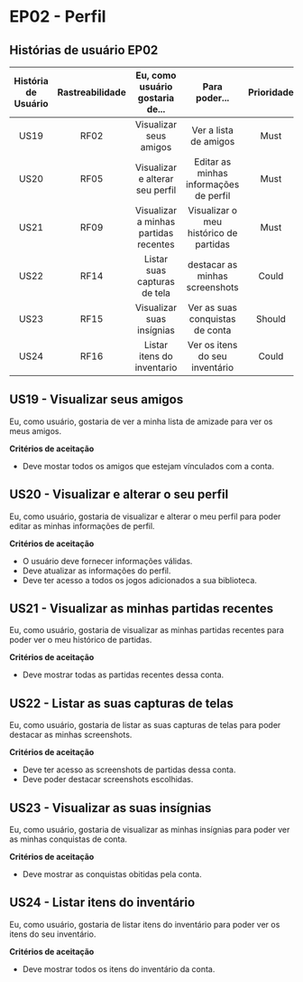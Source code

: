 # EP02 - Perfil

## Histórias de usuário EP02

| História de Usuário | Rastreabilidade | Eu, como usuário gostaria de... |                    Para poder...                    | Prioridade |
| :-----------------: | :-------------: | :-----------------------------: | :-------------------------------------------------: | :--------: |
|        US19         |       RF02       |          Visualizar seus amigos           |    Ver a lista de amigos    |    Must    |
|        US20         |       RF05       |      Visualizar e alterar seu perfil       | Editar as minhas informações de perfil |    Must    |
|        US21         |       RF09       |      Visualizar a minhas partidas recentes         |   Visualizar o meu histórico de partidas   |    Must    |
|        US22         |      RF14       |      Listar suas capturas de tela          |        destacar as minhas screenshots           |   Could    |
|        US23         |      RF15       |      Visualizar suas insígnias         |      Ver as suas conquistas de conta        |   Should   |
|        US24         |      RF16       |  Listar itens do inventario   |     Ver os itens do seu inventário     |   Could    |

## US19 - Visualizar seus amigos

Eu, como usuário, gostaria de ver a minha lista de amizade para ver os meus amigos.

**Critérios de aceitação**

* Deve mostar todos os amigos que estejam vínculados com a conta.

## US20 - Visualizar e alterar o seu perfil

Eu, como usuário, gostaria de visualizar e alterar o meu perfil para poder editar as minhas informações de perfil.

**Critérios de aceitação**

* O usuário deve fornecer informações válidas.
* Deve atualizar as informações do perfil.
* Deve ter acesso a todos os jogos adicionados a sua biblioteca.

## US21 - Visualizar as minhas partidas recentes

Eu, como usuário, gostaria de visualizar as minhas partidas recentes para poder ver o meu histórico de partidas.

**Critérios de aceitação**

* Deve mostrar todas as partidas recentes dessa conta.

## US22 - Listar as suas capturas de telas

Eu, como usuário, gostaria de listar as suas capturas de telas para poder destacar as minhas screenshots.

**Critérios de aceitação**

* Deve ter acesso as screenshots de partidas dessa conta.
* Deve poder destacar screenshots escolhidas.

## US23 - Visualizar as suas insígnias

Eu, como usuário, gostaria de visualizar as minhas insígnias para poder ver as minhas conquistas de conta.

**Critérios de aceitação**

* Deve mostrar as conquistas obitidas pela conta.

## US24 - Listar itens do inventário

Eu, como usuário, gostaria de listar itens do inventário para poder ver os itens do seu inventário.

**Critérios de aceitação**

* Deve mostrar todos os itens do inventário da conta.